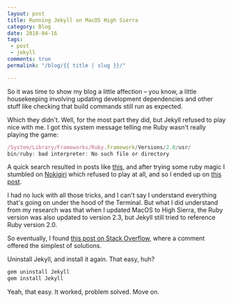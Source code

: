 ```yaml
---
layout: post
title: Running Jekyll on MacOS High Sierra
category: Blog
date: 2018-04-16
tags:
 - post
 - jekyll
comments: true
permalink: "/blog/{{ title | slug }}/"

---
```


So it was time to show my blog a little affection – you know, a little housekeeping involving updating development dependencies and other stuff like checking that build commands still run as expected.

Which they didn't. Well, for the most part they did, but Jekyll refused to play nice with me. I got this system message telling me Ruby wasn't really playing the game:

```js
/System/Library/Frameworks/Ruby.framework/Versions/2.0/usr/
bin/ruby: bad interpreter: No such file or directory
```
A quick search resulted in posts like [this](https://github.com/jekyll/jekyll/issues/6637), and after trying some ruby magic I stumbled on [Nokigiri](https://github.com/sparklemotion/nokogiri) which refused to play at all, and so I ended up on [this post](https://stackoverflow.com/questions/46866828/ruby-nokogiri-gem-install-mac-osx-high-sierra).

I had no luck with all those tricks, and I can't say I understand everything that's going on under the hood of the Terminal. But what I did
understand from my research was that when I updated MacOS to High Sierra, the Ruby version was also updated to version 2.3, but Jekyll still tried to reference Ruby version 2.0.

So eventually, I found [this post on Stack Overflow](https://stackoverflow.com/questions/46541019/jekyll-with-ruby-2-3-on-macos-10-13-highsierra/46742979#46742979), where a comment offered the simplest of solutions.

Uninstall Jekyll, and install it again. That easy, huh?

```js
gem uninstall Jekyll
gem install Jekyll
```
Yeah, that easy. It worked, problem solved. Move on.
